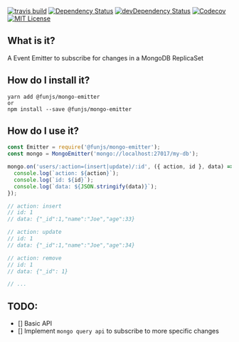 [![travis build](https://img.shields.io/travis/fun-js/mongo-emitter.svg?style=flat)](https://travis-ci.org/fun-js/mongo-emitter)
[![Dependency Status](https://david-dm.org/fun-js/mongo-emitter.svg?theme=shields.io)](https://david-dm.org/fun-js/mongo-emitter)
[![devDependency Status](https://david-dm.org/fun-js/mongo-emitter/dev-status.svg?theme=shields.io)](https://david-dm.org/fun-js/mongo-emitter#info=devDependencies)
[![Codecov](https://img.shields.io/codecov/c/github/fun-js/mongo-emitter.svg)]()
[![MIT License](https://img.shields.io/github/license/fun-js/mongo-emitter.svg?style=flat)](http://opensource.org/licenses/MIT)

## What is it?

A Event Emitter to subscribe for changes in a MongoDB ReplicaSet


## How do I install it?

```Shell
yarn add @funjs/mongo-emitter
or
npm install --save @funjs/mongo-emitter
```

## How do I use it?

```javascript
const Emitter = require('@funjs/mongo-emitter');
const mongo = MongoEmitter('mongo://localhost:27017/my-db');

mongo.on('users/:action=(insert|update)/:id', ({ action, id }, data) => {
  console.log(`action: ${action}`);
  console.log(`id: ${id}`);
  console.log(`data: ${JSON.stringify(data)}`);
});

// action: insert
// id: 1
// data: {"_id":1,"name":"Joe","age":33}

// action: update
// id: 1
// data: {"_id":1,"name":"Joe","age":34}

// action: remove
// id: 1
// data: {"_id": 1}

// ...

```



## TODO:

- [] Basic API
- [] Implement `mongo query api` to subscribe to more specific changes
